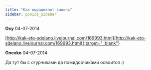 ```yaml
---
title: "Как выращивают ваниль"
sidebar: ponics_sidebar
---
```


**Oxy** 04-07-2014

[http://kak-eto-sdelano.livejournal.com/169993.html](http://kak-eto-sdelano.livejournal.com/169993.html){:target="_blank"}


**Gnevko** 04-07-2014

Да тут бы с огурчиками да помидорчиками освоится :)


